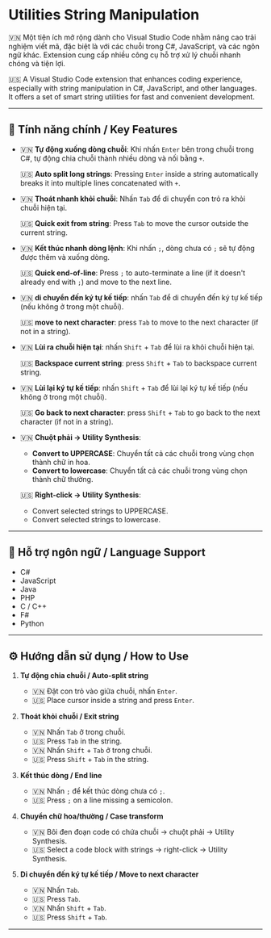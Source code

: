 # Utilities String Manipulation

🇻🇳 Một tiện ích mở rộng dành cho Visual Studio Code nhằm nâng cao trải nghiệm viết mã, đặc biệt là với các chuỗi trong C#, JavaScript, và các ngôn ngữ khác. Extension cung cấp nhiều công cụ hỗ trợ xử lý chuỗi nhanh chóng và tiện lợi.

🇺🇸 A Visual Studio Code extension that enhances coding experience, especially with string manipulation in C#, JavaScript, and other languages. It offers a set of smart string utilities for fast and convenient development.

---

## 🚀 Tính năng chính / Key Features

- 🇻🇳 **Tự động xuống dòng chuỗi**: Khi nhấn `Enter` bên trong chuỗi trong C#, tự động chia chuỗi thành nhiều dòng và nối bằng `+`.

  🇺🇸 **Auto split long strings**: Pressing `Enter` inside a string automatically breaks it into multiple lines concatenated with `+`.

- 🇻🇳 **Thoát nhanh khỏi chuỗi**: Nhấn `Tab` để di chuyển con trỏ ra khỏi chuỗi hiện tại.

  🇺🇸 **Quick exit from string**: Press `Tab` to move the cursor outside the current string.

- 🇻🇳 **Kết thúc nhanh dòng lệnh**: Khi nhấn `;`, dòng chưa có `;` sẽ tự động được thêm và xuống dòng.

  🇺🇸 **Quick end-of-line**: Press `;` to auto-terminate a line (if it doesn't already end with `;`) and move to the next line.

- 🇻🇳 **di chuyển đến ký tự kế tiếp**: nhấn `Tab` để di chuyển đến ký tự kế tiếp (nếu không ở trong một chuỗi).

  🇺🇸 **move to next character**: press `Tab` to move to the next character (if not in a string).

- 🇻🇳 **Lùi ra chuỗi hiện tại**: nhấn `Shift` + `Tab` để lùi ra khỏi chuỗi hiện tại.

  🇺🇸 **Backspace current string**: press `Shift` + `Tab` to backspace current string.

- 🇻🇳 **Lùi lại ký tự kế tiếp**: nhấn `Shift` + `Tab` để lùi lại ký tự kế tiếp (nếu không ở trong một chuỗi).

  🇺🇸  **Go back to next character**: press `Shift` + `Tab` to go back to the next character (if not in a string).

- 🇻🇳 **Chuột phải → Utility Synthesis**:
    - **Convert to UPPERCASE**: Chuyển tất cả các chuỗi trong vùng chọn thành chữ in hoa.
    - **Convert to lowercase**: Chuyển tất cả các chuỗi trong vùng chọn thành chữ thường.

  🇺🇸 **Right-click → Utility Synthesis**:
    - Convert selected strings to UPPERCASE.
    - Convert selected strings to lowercase.

---

## 🧠 Hỗ trợ ngôn ngữ / Language Support

- C#
- JavaScript
- Java
- PHP
- C / C++
- F#
- Python

---

## ⚙️ Hướng dẫn sử dụng / How to Use

1. **Tự động chia chuỗi / Auto-split string**
   - 🇻🇳 Đặt con trỏ vào giữa chuỗi, nhấn `Enter`.
   - 🇺🇸 Place cursor inside a string and press `Enter`.

2. **Thoát khỏi chuỗi / Exit string**
   - 🇻🇳 Nhấn `Tab` ở trong chuỗi.
   - 🇺🇸 Press `Tab` in the string.
   - 🇻🇳 Nhấn `Shift` + `Tab` ở trong chuỗi.
   - 🇺🇸 Press `Shift` + `Tab` in the string.

3. **Kết thúc dòng / End line**
   - 🇻🇳 Nhấn `;` để kết thúc dòng chưa có `;`.
   - 🇺🇸 Press `;` on a line missing a semicolon.

4. **Chuyển chữ hoa/thường / Case transform**
   - 🇻🇳 Bôi đen đoạn code có chứa chuỗi → chuột phải → Utility Synthesis.
   - 🇺🇸 Select a code block with strings → right-click → Utility Synthesis.
5. **Di chuyển đến ký tự kế tiếp / Move to next character**
   - 🇻🇳 Nhấn `Tab`.
   - 🇺🇸 Press `Tab`.
   - 🇻🇳 Nhấn `Shift` + `Tab`.
   - 🇺🇸 Press `Shift` + `Tab`.

---
